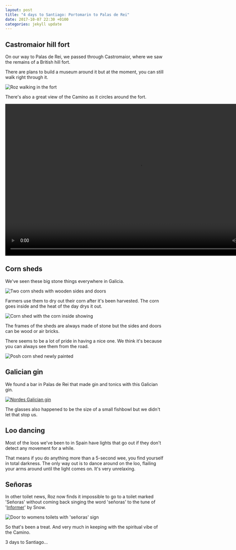 ```yaml
---
layout: post
title: "4 days to Santiago: Portomarin to Palas de Rei"
date: 2017-10-07 22:30 +0100
categories: jekyll update
---
```


## Castromaior hill fort

On our way to Palas de Rei, we passed through Castromaior, where we saw the remains of a British hill fort.

There are plans to build a museum around it but at the moment, you can still walk right through it.

![Roz walking in the fort](https://github.com/tombye/trexit/raw/gh-pages/assets/images/roz-in-castromaior-fort.jpg)

There's also a great view of the Camino as it circles around the fort.

<video src="https://github.com/tombye/trexit/raw/gh-pages/assets/images/view-from-castromaior-fort.mp4" controls height="480" width="848" preload="metadata"><a href="https://github.com/tombye/trexit/raw/gh-pages/assets/images/view-from-castromaior-fort.mp4">Download this video of the view from Castromaior fort.</a></video>

## Corn sheds

We've seen these big stone things everywhere in Galicia.

![Two corn sheds with wooden sides and doors](https://github.com/tombye/trexit/raw/gh-pages/assets/images/corn-sheds-in-shade.jpg)

Farmers use them to dry out their corn after it's been harvested. The corn goes inside and the heat of the day drys it out.

![Corn shed with the corn inside showing](https://github.com/tombye/trexit/raw/gh-pages/assets/images/corn-shed-with-corn-showing.jpg)

The frames of the sheds are always made of stone but the sides and doors can be wood or air bricks.

There seems to be a lot of pride in having a nice one. We think it's because you can always see them from the road.

![Posh corn shed newly painted](https://github.com/tombye/trexit/raw/gh-pages/assets/images/fancy-corn-shed.jpg)

## Galician gin

We found a bar in Palas de Rei that made gin and tonics with this Galician gin.

<a href="https://www.ginfestival.com/products/nordes"><img src="https://github.com/tombye/trexit/raw/gh-pages/assets/images/nordes-gin.jpg" alt="Nordes Galician gin" /></a>

The glasses also happened to be the size of a small fishbowl but we didn't let that stop us.

## Loo dancing

Most of the loos we've been to in Spain have lights that go out if they don't detect any movement for a while. 

That means if you do anything more than a 5-second wee, you find yourself in total darkness. The only way out is to dance around on the loo, flailing your arms around until the light comes on. It's very unrelaxing.

## Señoras 

In other toilet news, Roz now finds it impossible to go to a toilet marked 'Señoras' without coming back singing the word 'señoras' to the tune of '[Informer](https://m.youtube.com/watch?v=StlMdNcvCJo?t=12s)' by Snow. 

![Door to womens toilets with 'señoras' sign](https://github.com/tombye/trexit/raw/gh-pages/assets/images/senoras.jpg)

So that's been a treat. And very much in keeping with the spiritual vibe of the Camino.

3 days to Santiago...
